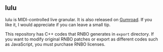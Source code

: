 ## lulu

lulu is MIDI-controlled live granular. It is also released on [Gumroad](https://xinisnot.gumroad.com/l/lulu). If you like it, I would appreciate if you can leave a small tip.

This repository has C++ codes that RNBO generates in `export` directory. If you want to modify original RNBO patches or export as different codes such as JavaScript, you must purchase RNBO licenses.